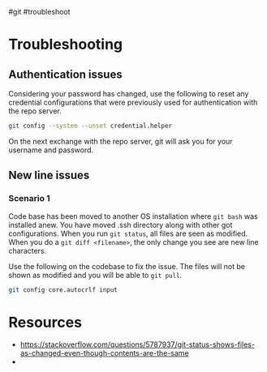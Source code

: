 #git #troubleshoot 

# Troubleshooting

## Authentication issues
Considering your password has changed, use the following to reset any credential configurations that were previously used for authentication with the repo server.
```bash
git config --system --unset credential.helper
```
On the next exchange with the repo server, git will ask you for your username and password.
## New line issues
### Scenario 1
Code base has been moved to another OS installation where `git bash` was installed anew. You have moved .ssh directory along with other got configurations. 
When you run `git status`, all files are seen as modified.
When you do a `git diff <filename>`, the only change you see are new line characters.

Use the following on the codebase to fix the issue. The files will not be shown as modified and you will be able to `git pull`.
```bash
git config core.autocrlf input
```

# Resources
- https://stackoverflow.com/questions/5787937/git-status-shows-files-as-changed-even-though-contents-are-the-same
- 